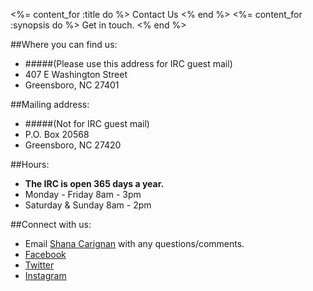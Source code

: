 <!-- set page name and synopsis here -->
<%= content_for :title do %>
  Contact Us
<% end %>
<%= content_for :synopsis do %>
  Get in touch.
<% end %>
<!-- end frontmatter -->

##Where you can find us:  
* #####(Please use this address for IRC guest mail)      
* 407 E Washington Street  
* Greensboro, NC 27401  


##Mailing address:  
* #####(Not for IRC guest mail)  
* P.O. Box 20568  
* Greensboro, NC 27420  

##Hours:  
* __The IRC is open 365 days a year.__      
* Monday - Friday 8am - 3pm
* Saturday &amp; Sunday 8am - 2pm  

##Connect with us:  
* Email [Shana Carignan](mailto:shana@gsodaycenter.org) with any questions/comments.  
* [Facebook](https://www.facebook.com/gsodaycenter?fref=ts&ref=br_tf)    
* [Twitter](https://twitter.com/gsodaycenter)  
* [Instagram](https://instagram.com/gsodaycenter/)
